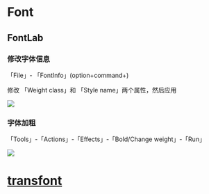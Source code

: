 # Font



## FontLab

### 修改字体信息

「File」- 「FontInfo」(option+command+)

修改 「Weight class」和 「Style name」两个属性，然后应用

![](http://etc.izeno.morma.cn/ipic/2020-04-17-055644.png)



### 字体加粗

「Tools」-「Actions」-「Effects」-「Bold/Change weight」-「Run」

![](http://etc.izeno.morma.cn/ipic/2020-04-17-055644.png)

# [transfont](https://transfonter.org/)

